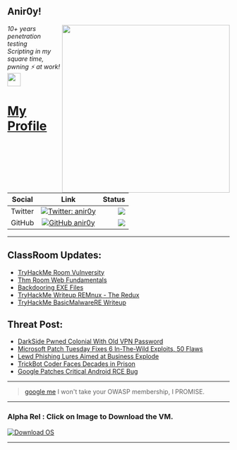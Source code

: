 <h2>Anir0y!</h2>
<img align='right' src="https://github-readme-stats.vercel.app/api?username=anir0y&show_icons=true&theme=dark" width="380">
<p><em>10+ years penetration testing<br>
  Scripting in my square time, pwning ⚡ at work!<img src="https://media.giphy.com/media/WUlplcMpOCEmTGBtBW/giphy.gif" width="30"> 
</em></p>



# [My Profile](https://anir0y.in/refer=githubreadme)

| Social   |      Link      | Status|
|----------|:-------------:|--:|
| Twitter |  [![Twitter: anir0y](https://img.shields.io/twitter/follow/anir0y?label=Follow%20me&style=plastic)](https://twitter.com/anir0y)| ![](https://img.shields.io/badge/Status-Online-blue)|
| GitHub |    [![GitHub anir0y](https://img.shields.io/github/followers/anir0y?label=Fork%20me&style=plastic)](https://github.com/anir0y)   | ![](https://img.shields.io/badge/Status-Online-blue)|


---

## ClassRoom Updates:

<!-- CLASS:START -->
- [TryHackMe Room Vulnversity](https://classroom.anir0y.in/post/thm-room-vulnversity/)
- [Thm Room Web Fundamentals](https://classroom.anir0y.in/post/thm-room-webfundamentals/)
- [Backdooring EXE Files](https://classroom.anir0y.in/post/cs-hijackputty-msfvenom/)
- [TryHackMe Writeup REMnux - The Redux](https://classroom.anir0y.in/post/thm-room-malremnuxv2/)
- [TryHackMe BasicMalwareRE Writeup](https://classroom.anir0y.in/post/thm-room-basicmalwarere/)
<!-- CLASS:END -->

## Threat Post:

<!-- THREAT:START -->
- [DarkSide Pwned Colonial With Old VPN Password](https://threatpost.com/darkside-pwned-colonial-with-old-vpn-password/166743/)
- [Microsoft Patch Tuesday Fixes 6 In-The-Wild Exploits, 50 Flaws](https://threatpost.com/microsoft-patch-tuesday-in-the-wild-exploits/166724/)
- [Lewd Phishing Lures Aimed at Business Explode](https://threatpost.com/lewd-phishing-lures-business-explode/166734/)
- [TrickBot Coder Faces Decades in Prison](https://threatpost.com/trickbot-coder-decades-prison/166732/)
- [Google Patches Critical Android RCE Bug](https://threatpost.com/android-critical-rce-bug/166723/)
<!-- THREAT:END -->
---


> [google me](https://google.com/search?q=@anir0y) I won't take your OWASP membership, I PROMISE. 

---
### Alpha Rel : Click on Image to Download the VM.
[![Download OS](https://i.imgur.com/4RUjCIA.png)](https://sourceforge.net/projects/classroom-os/files/latest/download)

---

